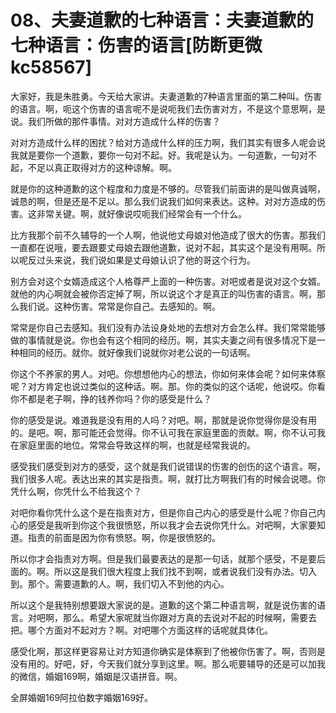 # 08、夫妻道歉的七种语言：夫妻道歉的七种语言：伤害的语言[防断更微kc58567]

大家好，我是朱胜勇。今天给大家讲。夫妻道歉的7种语言里面的第二种叫。伤害的语言。啊，呃这个伤害的语言呢不是说呃我们去伤害对方，不是这个意思啊，是说。我们所做的那件事情。对对方造成什么样的伤害？

对对方造成什么样的困扰？给对方造成什么样的压力啊，我们其实有很多人呢会说我就是要你一个道歉，要你一句对不起。好。我呢是认为。一句道歉，一句对不起，不足以真正取得对方的这种谅解。啊。

就是你的这种道歉的这个程度和力度是不够的。尽管我们前面讲的是叫做真诚啊，诚恳的啊，但是还是不足以。那么我们说我们如何来表达。这种。对对方造成的伤害。这非常关键。啊，就好像说哎呃我们经常会有一个什么。

比方我那个前不久辅导的一个人啊，他说他丈母娘对他造成了很大的伤害。那我们一直都在说哦，要去跟要丈母娘去跟他道歉，说对不起，其实这个是没有用啊。所以呢反过头来说，我们说如果是丈母娘认识了他的哥这个行为。

别方会对这个女婿造成这个人格尊严上面的一种伤害。对吧或者是说对这个女婿。就他的内心啊就会被你否定掉了啊，所以说这个才是真正的叫伤害的语言。啊，那么我们说。这种伤害。常常是你自己。去感知的。啊。

常常是你自己去感知。我们没有办法设身处地的去想对方会怎么样。我们常常能够做的事情就是说。你也会有这个相同的经历。啊，其实夫妻之间有很多情况下是一种相同的经历。就你。就好像我们说就你对老公说的一句话啊。

你这个不养家的男人。对吧。你想想他内心的想法，你如何来体会呢？如何来体察呢？对方肯定也说过类似的这种话。啊。那。你的类似的这个话呢，他说哎。你看你不都是老子啊，挣的钱养你吗？你的感受是什么？

你的感受是说。难道我是没有用的人吗？对吧。啊，那就是说你觉得你是没有用的。是吧。啊，那可能还会觉得。你不认可我在家庭里面的贡献。啊，你不认可我在家庭里面的地位。常常会导致这样的啊，也就是经常我说的。

感受我们感受到对方的感受，这个就是我们说错误的伤害的创伤的这个语言。啊，我们很多人呢。表达出来的其实是指责。啊，就打比方啊我们有的时候会说嗯。你凭什么啊，你凭什么不给我这个？

对吧你看你凭什么这个是在指责对方，但是你自己内心的感受是什么呢？你自己内心的感受是我听到你这个我很愤怒，所以我才会去说你凭什么。对吧啊，大家要知道。指责的前面是因为你有愤怒。啊，你是很愤怒的。

所以你才会指责对方啊。但是我们最要表达的是那一句话，就那个感受，不是要后面的。啊。所以这是我们很大程度上我们找不到啊，或者说我们没有办法。切入到。那个。需要道歉的人。啊，我们切入不到他的内心。

所以这个是我特别想要跟大家说的是。道歉的这个第二种语言啊，就是说伤害的语言。对吧啊，那么。希望大家呢就当你跟对方真的去说对不起的时候啊，需要去把。哪个方面对不起对方？啊。对吧哪个方面这样的话呢就具体化。

感受化啊，那这样更容易让对方知道你确实是体察到了他被你伤害了。啊，否则是没有用的。好吧，好，今天我们就分享到这里。啊。那么呃要辅导的还是可以加我的微信，婚姻169啊，婚姻是汉语拼音。啊。

全屏婚姻169阿拉伯数字婚姻169好。